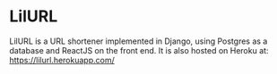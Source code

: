 LilURL
=========
LilURL is a URL shortener implemented in Django, using Postgres as a database and ReactJS on the front end. 
It is also hosted on Heroku at: https://lilurl.herokuapp.com/
